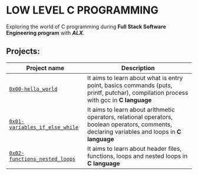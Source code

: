 # LOW LEVEL C PROGRAMMING
Exploring the world of C programming during **Full Stack Software Engineering program** with **_ALX_**.

## Projects:
<table>
<thead>
<tr>
<th>Project name</th>
<th>Description</th>
</tr>
</thead>
<tbody>
<tr>
<td><a href="https://github.com/3SSI3/alx-low_level_programming/tree/master/0x00-hello_world"><code>0x00-hello_world</code></a></td>
<td>It aims to learn about what is entry point, basics commands (puts, printf, putchar), compilation process with gcc in <strong>C language</strong></td>
</tr>
<tr>
<td><a href="https://github.com/3SSI3/alx-low_level_programming/tree/master/0x01-variables_if_else_while"><code>0x01-variables_if_else_while</code></a></td>
<td>It aims to learn about arithmetic operators, relational operators, boolean operators, comments, declaring variables and loops in <strong>C language</strong></td>
</tr>
<tr>
<td><a href="https://github.com/3SSI3/alx-low_level_programming/tree/master/0x02-functions_nested_loops"><code>0x02-functions_nested_loops</code></a></td>
<td>It aims to learn about header files, functions, loops and nested loops in <strong>C language</strong></td>
</tr>
</table>

